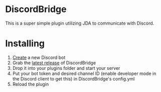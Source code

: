 # DiscordBridge
This is a super simple plugin utilizing JDA to communicate with Discord.

# Installing
1. [Create](https://discord.com/developers/applications) a new Discord bot
2. Grab the [latest release](https://github.com/IntriguingTiles/DiscordBridge/releases/latest) of DiscordBridge
3. Drop it into your plugins folder and start your server
4. Put your bot token and desired channel ID (enable developer mode in the Discord client to get this) in DiscordBridge's config.yml
5. Reload the plugin